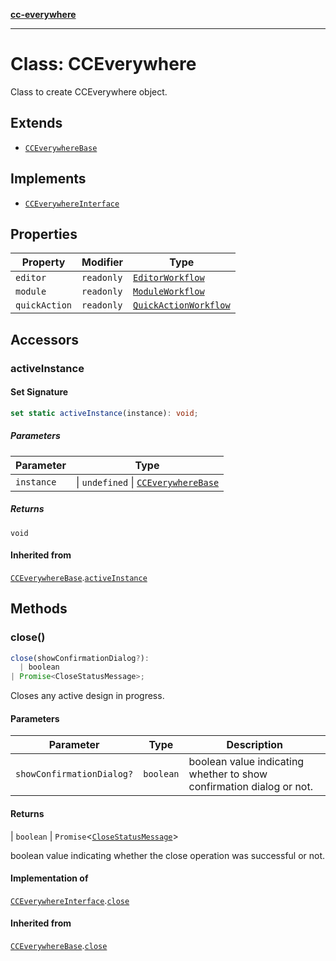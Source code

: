 [**cc-everywhere**](../../../../../index.md)

***

# Class: CCEverywhere

Class to create CCEverywhere object.

## Extends

- [`CCEverywhereBase`](../../../cc-everywhere-base/classes/cc-everywhere-base.md)

## Implements

- [`CCEverywhereInterface`](../../cc-everywhere-types/interfaces/cc-everywhere-interface.md)

## Properties

| Property | Modifier | Type |
| ------ | ------ | ------ |
| <a id="editor"></a> `editor` | `readonly` | [`EditorWorkflow`](../../../workflows/3p/editor-workflow/classes/editor-workflow.md) |
| <a id="module"></a> `module` | `readonly` | [`ModuleWorkflow`](../../../workflows/3p/module-workflow/classes/module-workflow.md) |
| <a id="quickaction"></a> `quickAction` | `readonly` | [`QuickActionWorkflow`](../../../workflows/3p/quick-action-workflow/classes/quick-action-workflow.md) |

## Accessors

### activeInstance

#### Set Signature

```ts
set static activeInstance(instance): void;
```

##### Parameters

| Parameter | Type |
| ------ | ------ |
| `instance` | \| `undefined` \| [`CCEverywhereBase`](../../../cc-everywhere-base/classes/cc-everywhere-base.md) |

##### Returns

`void`

#### Inherited from

[`CCEverywhereBase`](../../../cc-everywhere-base/classes/cc-everywhere-base.md).[`activeInstance`](../../../cc-everywhere-base/classes/cc-everywhere-base.md#activeinstance)

## Methods

### close()

```ts
close(showConfirmationDialog?): 
  | boolean
| Promise<CloseStatusMessage>;
```

Closes any active design in progress.

#### Parameters

| Parameter | Type | Description |
| ------ | ------ | ------ |
| `showConfirmationDialog?` | `boolean` | boolean value indicating whether to show confirmation dialog or not. |

#### Returns

  \| `boolean`
  \| `Promise`<[`CloseStatusMessage`](../../../../../shared/src/messenger/message-types/interfaces/close-status-message.md)\>

boolean value indicating whether the close operation was successful or not.

#### Implementation of

[`CCEverywhereInterface`](../../cc-everywhere-types/interfaces/cc-everywhere-interface.md).[`close`](../../cc-everywhere-types/interfaces/cc-everywhere-interface.md#close)

#### Inherited from

[`CCEverywhereBase`](../../../cc-everywhere-base/classes/cc-everywhere-base.md).[`close`](../../../cc-everywhere-base/classes/cc-everywhere-base.md#close)
